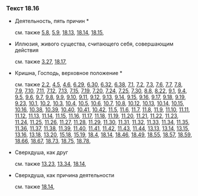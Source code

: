 ### Текст 18.16
	
- Деятельность, пять причин *

	см. также  [5.8](../05/0508.md),  [5.9](../05/0509.md),  [18.13](../18/1813.md),  [18.14](../18/1814.md),  [18.15](../18/1815.md), 
	
- Иллюзия, живого существа, считающего себя, совершающим действия

	см. также  [3.27](../03/0327.md),  [18.17](../18/1817.md), 
	
- Кришна, Господь, верховное положение *

	см. также  [2.2](../02/0202.md),  [4.5](../04/0405.md),  [4.6](../04/0406.md),  [6.29](../06/0629.md),  [6.30](../06/0630.md),  [6.32](../06/0632.md),  [6.38](../06/0638.md),  [7.1](../07/0701.md),  [7.2](../07/0702.md),  [7.3](../07/0703.md),  [7.6](../07/0706.md),  [7.7](../07/0707.md),  [7.8](../07/0708.md),  [7.9](../07/0709.md),  [7.10](../07/0710.md),  [7.11](../07/0711.md),  [7.12](../07/0712.md),  [7.13](../07/0713.md),  [7.15](../07/0715.md),  [7.19](../07/0719.md),  [7.20](../07/0720.md),  [7.24](../07/0724.md),  [7.25](../07/0725.md),  [7.30](../07/0730.md),  [8.8](../08/0808.md),  [8.22](../08/0822.md),  [9.1](../09/0901.md),  [9.4](../09/0904.md),  [9.5](../09/0905.md),  [9.6](../09/0906.md),  [9.7](../09/0907.md),  [9.8](../09/0908.md),  [9.9](../09/0909.md),  [9.10](../09/0910.md),  [9.11](../09/0911.md),  [9.12](../09/0912.md),  [9.13](../09/0913.md),  [9.14](../09/0914.md),  [9.15](../09/0915.md),  [9.16](../09/0916.md),  [9.17](../09/0917.md),  [9.18](../09/0918.md),  [9.19](../09/0919.md),  [9.23](../09/0923.md),  [10.1](../10/1001.md),  [10.2](../10/1002.md),  [10.3](../10/1003.md),  [10.4](../10/1004.md),  [10.5](../10/1005.md),  [10.6](../10/1006.md),  [10.7](../10/1007.md),  [10.8](../10/1008.md),  [10.12](../10/1012.md),  [10.13](../10/1013.md),  [10.14](../10/1014.md),  [10.15](../10/1015.md),  [10.16](../10/1016.md),  [10.38](../10/1038.md),  [10.39](../10/1039.md),  [10.40](../10/1040.md),  [10.41](../10/1041.md),  [10.42](../10/1042.md),  [11.5](../11/1105.md),  [11.6](../11/1106.md),  [11.7](../11/1107.md),  [11.8](../11/1108.md),  [11.9](../11/1109.md),  [11.10](../11/1110.md),  [11.11](../11/1111.md),  [11.12](../11/1112.md),  [11.13](../11/1113.md),  [11.14](../11/1114.md),  [11.15](../11/1115.md),  [11.16](../11/1116.md),  [11.17](../11/1117.md),  [11.18](../11/1118.md),  [11.19](../11/1119.md),  [11.20](../11/1120.md),  [11.21](../11/1121.md),  [11.22](../11/1122.md),  [11.23](../11/1123.md),  [11.24](../11/1124.md),  [11.25](../11/1125.md),  [11.26](../11/1126.md),  [11.27](../11/1127.md),  [11.28](../11/1128.md),  [11.29](../11/1129.md),  [11.30](../11/1130.md),  [11.31](../11/1131.md),  [11.32](../11/1132.md),  [11.33](../11/1133.md),  [11.34](../11/1134.md),  [11.35](../11/1135.md),  [11.36](../11/1136.md),  [11.37](../11/1137.md),  [11.38](../11/1138.md),  [11.39](../11/1139.md),  [11.40](../11/1140.md),  [11.41](../11/1141.md),  [11.42](../11/1142.md),  [11.43](../11/1143.md),  [11.44](../11/1144.md),  [13.13](../13/1313.md),  [13.14](../13/1314.md),  [13.15](../13/1315.md),  [13.16](../13/1316.md),  [13.18](../13/1318.md),  [13.20](../13/1320.md),  [15.18](../15/1518.md),  [15.19](../15/1519.md),  [18.4](../18/1804.md),  [18.14](../18/1814.md),  [18.46](../18/1846.md),  [18.49](../18/1849.md),  [18.55](../18/1855.md),  [18.57](../18/1857.md),  [18.59](../18/1859.md),  [18.66](../18/1866.md),  [18.67](../18/1867.md),  [18.73](../18/1873.md),  [18.75](../18/1875.md),  [18.78](../18/1878.md), 
	
- Сверхдуша, как друг

	см. также  [13.23](../13/1323.md),  [13.34](../13/1334.md),  [18.14](../18/1814.md), 
	
- Сверхдуша, как причина деятельности

	см. также  [18.14](../18/1814.md), 
